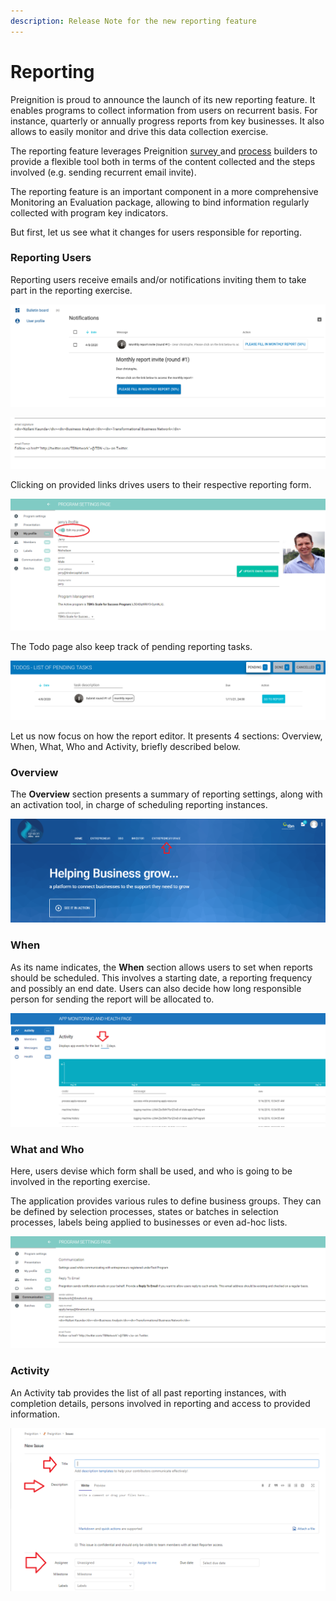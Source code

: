 ```yaml
---
description: Release Note for the new reporting feature
---
```


# Reporting

Preignition is proud to announce the launch of its new reporting feature. It enables programs to collect  information from users on recurrent basis. For instance, quarterly or annually progress reports from key businesses. It also allows to easily monitor and drive this data collection exercise. 

The reporting feature leverages Preignition [survey ](survey-builder.md)and [process](process-builder.md) builders to provide a flexible tool both in terms of the content collected and the steps involved \(e.g. sending recurrent email invite\).

The reporting feature is an important component in a more comprehensive Monitoring an Evaluation package, allowing to bind information regularly collected with program key indicators.

But first, let us see what it changes for users responsible for reporting. 

### Reporting Users 

Reporting users receive emails and/or notifications inviting them to take part in the reporting exercise. 

![Example of a notification invite from Entrepreneur space](../.gitbook/assets/image%20%28227%29.png)

![Example of an email invite. Email content can be modified.](../.gitbook/assets/image%20%28169%29.png)

Clicking on provided links drives users to their respective reporting form. 

![First section of a reporting form, providing context to the user. ](../.gitbook/assets/image%20%2861%29.png)

The Todo page also keep track of pending reporting tasks.

![One pending reporting task](../.gitbook/assets/selection_018.png)

Let us now focus on how the report editor. It presents 4 sections: Overview, When, What, Who and Activity, briefly described below.

### Overview

The **Overview** section presents a summary of reporting settings, along with an activation tool, in charge of scheduling reporting instances. 

![Screenshot of report editor](../.gitbook/assets/image%20%2860%29.png)

### When

As its name indicates, the **When** section allows users to set when reports should be scheduled. This involves a starting date, a reporting frequency and possibly an end date. Users can also decide how long responsible person for sending the report will be allocated to. 

![Screenshot of report editor When section](../.gitbook/assets/image%20%28146%29.png)

### What and Who

Here, users devise which form shall be used, and who is going to be involved in the reporting exercise.

The application provides various rules to define business groups. They can be defined by selection processes, states or batches in selection processes, labels being applied to businesses or even ad-hoc lists.

![Select groups of businesses involved in reporting exercise](../.gitbook/assets/image%20%2816%29.png)

### Activity

An Activity tab provides the list of all past reporting instances, with completion details, persons involved in reporting and access to provided information. 

![List of reporting instances and list of businesses involved](../.gitbook/assets/image%20%284%29.png)



